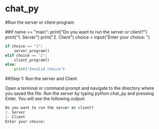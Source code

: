 # chat_py

#Run the server or client program

##if name == "main": print("Do you want to run the server or client?") print("1. Server") print("2. Client") choice = input("Enter your choice: ")

```python
if choice == "1":
    server_program()
elif choice == "2":
    client_program()
else:
    print("Invalid choice")
```

##Step 1: Run the server and Client

Open a terminal or command prompt and navigate to the directory where you saved the file. Run the server by typing python chat_py and pressing Enter. You will see the following output:

```python
Do you want to run the server or client?
1. Server
2. Client
Enter your choice:
```

